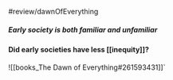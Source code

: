#review/dawnOfEverything
##### Early society is both familiar and unfamiliar

#### Did early societies have less [[inequity]]?
![[books_The Dawn of Everything#261593431]]`